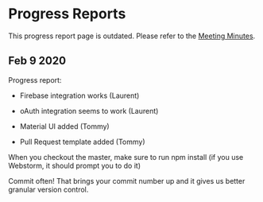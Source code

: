 # Progress Reports

<!-- Progress Reports details -->
<!-- Should be ordered from most recent to oldest -->
This progress report page is outdated. Please refer to the [Meeting Minutes](Meeting-Minuted.md).

## Feb 9 2020

Progress report:

* Firebase integration works (Laurent)

* oAuth integration seems to work (Laurent)

* Material UI added (Tommy)

* Pull Request template added (Tommy)

When you checkout the master, make sure to run npm install (if you use Webstorm, it should prompt you to do it)

Commit often! That brings your commit number up and it gives us better granular version control.

